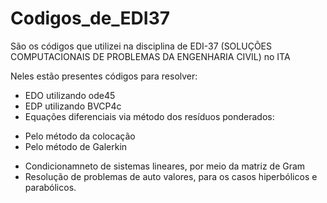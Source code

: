 # Codigos_de_EDI37

São os códigos que utilizei na disciplina de EDI-37 (SOLUÇÕES COMPUTACIONAIS DE PROBLEMAS DA ENGENHARIA CIVIL) no ITA

Neles estão presentes códigos para resolver:

- EDO utilizando ode45
- EDP utilizando BVCP4c
- Equações diferenciais via método dos resíduos ponderados:
* Pelo método da colocação
* Pelo método de Galerkin
- Condicionamneto de sistemas lineares, por meio da matriz de Gram
- Resolução de problemas de auto valores, para os casos hiperbólicos e parabólicos. 
